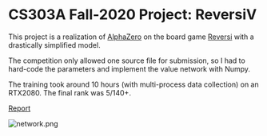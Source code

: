 # CS303A Fall-2020 Project: ReversiV
This project is a realization of [AlphaZero](https://deepmind.com/blog/article/alphazero-shedding-new-light-grand-games-chess-shogi-and-go) on the board game [Reversi](https://en.wikipedia.org/wiki/Reversi) with a drastically simplified model.

The competition only allowed one source file for submission, so I had to hard-code the parameters and implement the value network with Numpy.

The training took around 10 hours (with multi-process data collection) on an RTX2080. The final rank was 5/140+. 

[Report]()





![network.png](https://github.com/sustc11810424/ReversiV/blob/main/figures/network.png?raw=true)

